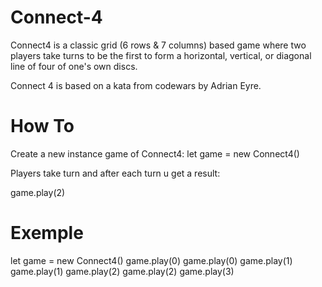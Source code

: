# Connect-4
Connect4 is a classic grid (6 rows &amp; 7 columns) based game where two players take turns to be the first to form a horizontal, vertical, or diagonal line of four of one's own discs.

Connect 4 is based on a kata from codewars by Adrian Eyre.


# How To
Create a new instance game of Connect4:
  let game = new Connect4()
  
Players take turn and after each turn u get a result:

game.play(2)

# Exemple
  let game = new Connect4()
  game.play(0)
  game.play(0)
  game.play(1)
  game.play(1)
  game.play(2)
  game.play(2)
  game.play(3)
